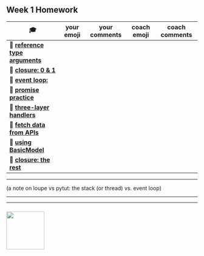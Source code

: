 ## Week 1 Homework

| :mortar_board: | your emoji | your comments | coach emoji | coach comments |
| --- | --- | --- | --- | --- |
| :egg: __[reference type arguments](./reference-type-args.md)__ | | | | |
| :egg: __[closure: 0 & 1](../closure-exercises)__ | | | | |
| :egg: __[event loop: ](../event-loop-exercises)__ | | | | |
| :egg: __[promise practice](./promise-practice.md)__ | | | | | 
| :egg: __[three-layer handlers](./three-layer-handlers)__ | | | | |
| :hatching_chick: __[fetch data from APIs](./fetching-exercises)__ | | | | |
| :hatching_chick: __[using BasicModel](./using-BasicModel.html)__ | | | | |
| :hatching_chick: __[closure: the rest](./closure)__ | | | | |

---

(a note on loupe vs pytut: the stack (or thread) vs. event loop)

___
___
### <a href="https://hackyourfuture.be" target="_blank"><img src="https://pbs.twimg.com/profile_images/984474625009741824/Bs_qKx6-_400x400.jpg" width="100" height="100"></img></a>
